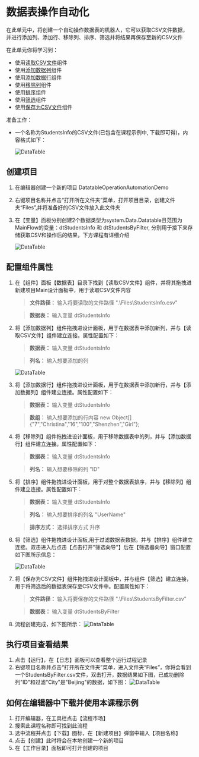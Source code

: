 
# 数据表操作自动化

在此单元中，将创建一个自动操作数据表的机器人，它可以获取CSV文件数据，并进行添加列、添加行、移除列、排序、筛选并将结果再保存至新的CSV文件


在此单元你将学习到：
- 使用[读取CSV文件](https://academy.encoo.com/zh-cn/wiki/Activities/DataTable/ReadCSV.md?_v=v2020.1)组件
- 使用[添加数据列](https://academy.encoo.com/zh-cn/wiki/Activities/DataTable/AddColumn.md?_v=v2020.1)组件
- 使用[添加数据行](https://academy.encoo.com/zh-cn/wiki/Activities/DataTable/AddRow.md?_v=v2020.1)组件
- 使用[移除列](https://academy.encoo.com/zh-cn/wiki/Activities/DataTable/RemoveColumn.md?_v=v2020.1)组件
- 使用[排序](https://academy.encoo.com/zh-cn/wiki/Activities/DataTable/SortDataTable.md?_v=v2020.1)组件
- 使用[筛选](https://academy.encoo.com/zh-cn/wiki/Activities/DataTable/FilterDataTable.md?_v=v2020.1)组件
- 使用[保存为CSV文件](https://academy.encoo.com/zh-cn/wiki/Activities/DataTable/SaveToCSV.md?_v=v2020.1)组件

准备工作：
- 一个名称为StudentsInfo的CSV文件(已包含在课程示例中, 下载即可得)，内容格式如下：

     ![DataTable](https://docimages.blob.core.chinacloudapi.cn/images/EncooLearn/Datatable/DT-20.png)


## 创建项目

1. 在编辑器创建一个新的项目 DatatableOperationAutomationDemo
2. 右键项目名称并点击“打开所在文件夹”菜单，打开项目目录，创建文件夹“Files”,并将准备好的CSV文件放入此文件夹
3. 在【变量】面板分别创建2个数据类型为system.Data.Datatable且范围为MainFlow的变量：dtStudentsInfo 和 dtStudentsByFilter, 分别用于接下来存储获取CSV和操作后的结果，下方课程有详细介绍

     ![DataTable](https://docimages.blob.core.chinacloudapi.cn/images/EncooLearn/Datatable/DT-21.png)



## 配置组件属性

1. 在【组件】面板【数据表】目录下找到【读取CSV文件】组件，并将其拖拽进新建项目Main设计面板中，用于读取CSV文件内容
    > **文件路径：** 输入将要读取的文件路径 ".\Files\StudentsInfo.csv"

    > **数据表：** 输入变量 dtStudentsInfo

2. 将【添加数据列】组件拖拽进设计面板，用于在数据表中添加新列，并与【读取CSV文件】组件建立连接。属性配置如下：
    > **数据表：** 输入变量 dtStudentsInfo

    > **列名：** 输入想要添加的列

     ![DataTable](https://docimages.blob.core.chinacloudapi.cn/images/EncooLearn/Datatable/DT-22.png)


3. 将【添加数据行】组件拖拽进设计面板，用于在数据表中添加新行，并与【添加数据列】组件建立连接。属性配置如下：
    > **数据表：** 输入变量 dtStudentsInfo

    > **数组：** 输入想要添加的行内容 new Object[]{"7","Christina","16","100","Shenzhen","Girl"};

4. 将【移除列】组件拖拽进设计面板，用于移除数据表中的列，并与【添加数据行】组件建立连接。属性配置如下：
    > **数据表：** 输入变量 dtStudentsInfo

    > **列名：** 输入想要移除的列 "ID"

5. 将【排序】组件拖拽进设计面板，用于对整个数据表排序，并与【移除列】组件建立连接。属性配置如下：
    > **数据表：** 输入变量 dtStudentsInfo

    > **列名：** 输入想要排序的列名 "UserName"

    > **排序方式：** 选择排序方式 升序

6. 将【筛选】组件拖拽进设计面板,用于过滤数据表数据，并与【排序】组件建立连接。双击进入后点击【点击打开"筛选向导"】后在【筛选器向导】窗口配置如下图所示信息：

     ![DataTable](https://docimages.blob.core.chinacloudapi.cn/images/EncooLearn/Datatable/DT-23.png)

7. 将【保存为CSV文件】组件拖拽进设计面板中，并与组件【筛选】建立连接，用于将筛选后的数据表保存至CSV文件中。配置属性如下：

    > **文件路径：** 输入将要保存的文件路径 ".\Files\StudentsByFilter.csv"

    > **数据表：** 输入变量 dtStudentsByFilter

8. 流程创建完成，如下图所示：
     ![DataTable](https://docimages.blob.core.chinacloudapi.cn/images/EncooLearn/Datatable/DT-24.png)

## 执行项目查看结果
1. 点击【运行】，在【日志】面板可以查看整个运行过程记录
2. 右键项目名称并点击“打开所在文件夹”菜单，进入文件夹“Files”，你将会看到一个StudentsByFilter.csv文件，双击打开，数据结果如下图，已成功删除列"ID"和过滤"City"是"Beijing"的数据，如下图：
     ![DataTable](https://docimages.blob.core.chinacloudapi.cn/images/EncooLearn/Datatable/DT-25.png)

## 如何在编辑器中下载并使用本课程示例
1. 打开编辑器，在工具栏点击【流程市场】
2. 搜索此课程名称即可找到此流程
3. 选中流程并点击【下载】图标，在【新建项目】弹窗中输入【项目名称】
4. 点击【创建】此时将会在本地创建一个新的项目
5. 在【工作目录】面板即可打开创建的项目
